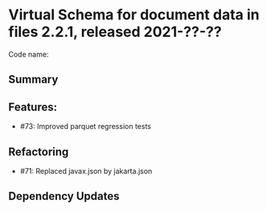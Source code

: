 # Virtual Schema for document data in files 2.2.1, released 2021-??-??

Code name:

## Summary

## Features:

* #73: Improved parquet regression tests

## Refactoring

* #71: Replaced javax.json by jakarta.json

## Dependency Updates

